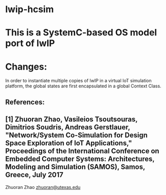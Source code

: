 # lwip-hcsim
This is a SystemC-based OS model port of lwIP
=========================================

Changes:
========
In order to instantiate multiple copies of lwIP in a virtual IoT simulation platform, 
the global states are first encapsulated in a global Context Class.


References:
-----------
[1] Zhuoran Zhao, Vasileios Tsoutsouras, Dimitrios Soudris, Andreas Gerstlauer, 
"Network/System Co-Simulation for Design Space Exploration of IoT Applications," 
Proceedings of the International Conference on Embedded Computer Systems: 
Architectures, Modeling and Simulation (SAMOS), Samos, Greece, July 2017
--
Zhuoran Zhao <zhuoran@utexas.edu>
